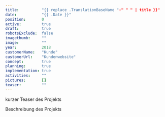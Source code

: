 ```yaml
---
title:          "{{ replace .TranslationBaseName "-" " " | title }}"
date:           "{{ .Date }}"
position:       0
active:         true
draft:          true
robotsExclude:  false
imagethumb:     ""
image:          ""
year:           2018
customerName:   "Kunde"
customerUrl:    "Kundenwebsite"       
concept:        true
planning:       true
implementation: true
activities:     ""
pictures:       []
teaser:         ""
---
```

kurzer Teaser des Projekts
<!--more-->
Beschreibung des Projekts